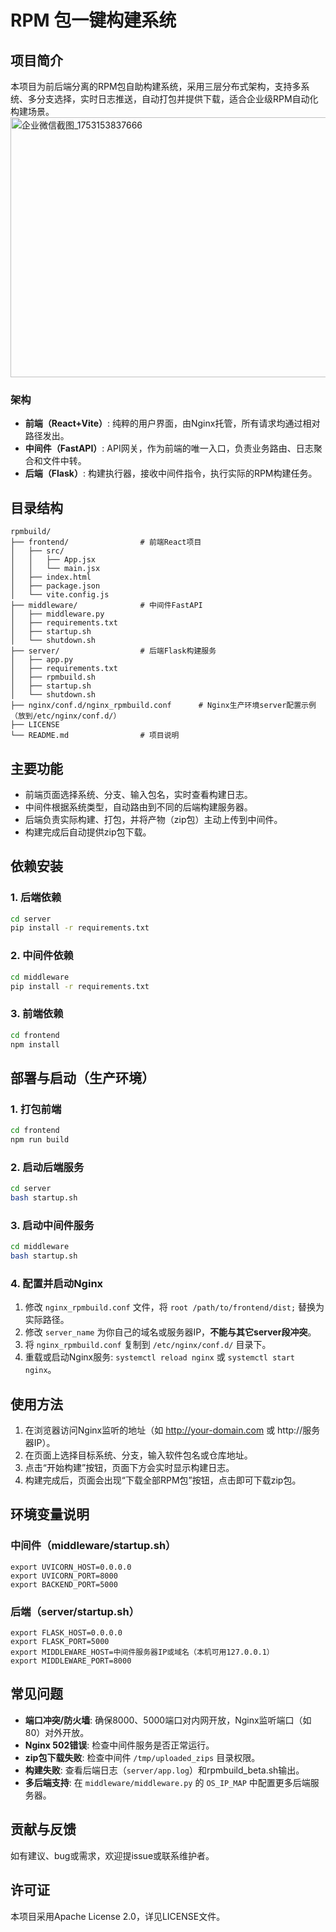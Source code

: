 # RPM 包一键构建系统

## 项目简介
本项目为前后端分离的RPM包自助构建系统，采用三层分布式架构，支持多系统、多分支选择，实时日志推送，自动打包并提供下载，适合企业级RPM自动化构建场景。
<img width="794" height="416" alt="企业微信截图_1753153837666" src="https://github.com/user-attachments/assets/37659e43-cbdb-4cc2-afab-bfe16df9c4df" />

### 架构
- **前端（React+Vite）**: 纯粹的用户界面，由Nginx托管，所有请求均通过相对路径发出。
- **中间件（FastAPI）**: API网关，作为前端的唯一入口，负责业务路由、日志聚合和文件中转。
- **后端（Flask）**: 构建执行器，接收中间件指令，执行实际的RPM构建任务。

## 目录结构
```
rpmbuild/
├── frontend/                # 前端React项目
│   ├── src/
│   │   ├── App.jsx
│   │   └── main.jsx
│   ├── index.html
│   ├── package.json
│   └── vite.config.js
├── middleware/              # 中间件FastAPI
│   ├── middleware.py
│   ├── requirements.txt
│   ├── startup.sh
│   └── shutdown.sh
├── server/                  # 后端Flask构建服务
│   ├── app.py
│   ├── requirements.txt
│   ├── rpmbuild.sh
│   ├── startup.sh
│   └── shutdown.sh
├── nginx/conf.d/nginx_rpmbuild.conf      # Nginx生产环境server配置示例（放到/etc/nginx/conf.d/）
├── LICENSE
└── README.md                # 项目说明
```

## 主要功能
- 前端页面选择系统、分支、输入包名，实时查看构建日志。
- 中间件根据系统类型，自动路由到不同的后端构建服务器。
- 后端负责实际构建、打包，并将产物（zip包）主动上传到中间件。
- 构建完成后自动提供zip包下载。

## 依赖安装

### 1. 后端依赖
```bash
cd server
pip install -r requirements.txt
```

### 2. 中间件依赖
```bash
cd middleware
pip install -r requirements.txt
```

### 3. 前端依赖
```bash
cd frontend
npm install
```

## 部署与启动（生产环境）

### 1. 打包前端
```bash
cd frontend
npm run build
```

### 2. 启动后端服务
```bash
cd server
bash startup.sh
```

### 3. 启动中间件服务
```bash
cd middleware
bash startup.sh
```

### 4. 配置并启动Nginx
1.  修改 `nginx_rpmbuild.conf` 文件，将 `root /path/to/frontend/dist;` 替换为实际路径。
2.  修改 `server_name` 为你自己的域名或服务器IP，**不能与其它server段冲突**。
3.  将 `nginx_rpmbuild.conf` 复制到 `/etc/nginx/conf.d/` 目录下。
4.  重载或启动Nginx服务: `systemctl reload nginx` 或 `systemctl start nginx`。

## 使用方法

1.  在浏览器访问Nginx监听的地址（如 http://your-domain.com 或 http://服务器IP）。
2.  在页面上选择目标系统、分支，输入软件包名或仓库地址。
3.  点击“开始构建”按钮，页面下方会实时显示构建日志。
4.  构建完成后，页面会出现“下载全部RPM包”按钮，点击即可下载zip包。

## 环境变量说明

### 中间件（middleware/startup.sh）
```
export UVICORN_HOST=0.0.0.0
export UVICORN_PORT=8000
export BACKEND_PORT=5000
```

### 后端（server/startup.sh）
```
export FLASK_HOST=0.0.0.0
export FLASK_PORT=5000
export MIDDLEWARE_HOST=中间件服务器IP或域名（本机可用127.0.0.1）
export MIDDLEWARE_PORT=8000
```

## 常见问题

- **端口冲突/防火墙**: 确保8000、5000端口对内网开放，Nginx监听端口（如80）对外开放。
- **Nginx 502错误**: 检查中间件服务是否正常运行。
- **zip包下载失败**: 检查中间件 `/tmp/uploaded_zips` 目录权限。
- **构建失败**: 查看后端日志（`server/app.log`）和rpmbuild_beta.sh输出。
- **多后端支持**: 在 `middleware/middleware.py` 的 `OS_IP_MAP` 中配置更多后端服务器。

## 贡献与反馈
如有建议、bug或需求，欢迎提issue或联系维护者。

## 许可证
本项目采用Apache License 2.0，详见LICENSE文件。
